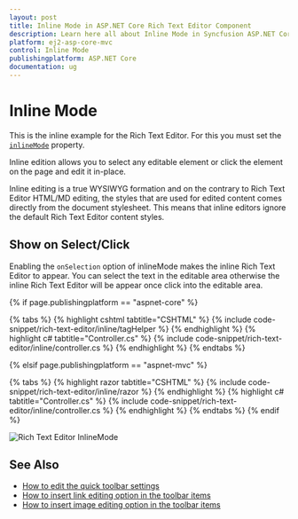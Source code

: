 ```yaml
---
layout: post
title: Inline Mode in ASP.NET Core Rich Text Editor Component
description: Learn here all about Inline Mode in Syncfusion ASP.NET Core Rich Text Editor Component of Syncfusion Essential JS 2 and more.
platform: ej2-asp-core-mvc
control: Inline Mode
publishingplatform: ASP.NET Core
documentation: ug
---
```



# Inline Mode

This is the inline example for the Rich Text Editor. For this you must set the [`inlineMode`](https://help.syncfusion.com/cr/aspnetcore-js2/Syncfusion.EJ2.RichTextEditor.RichTextEditor.html#Syncfusion_EJ2_RichTextEditor_RichTextEditor_InlineMode) property.

Inline edition allows you to select any editable element or click the element on the page and edit it in-place.

Inline editing is a true WYSIWYG formation and on the contrary to Rich Text Editor HTML/MD editing, the styles that are used for edited content comes directly from the document stylesheet. This means that inline editors ignore the default Rich Text Editor content styles.

## Show on Select/Click

Enabling the `onSelection` option of inlineMode makes the inline Rich Text Editor to appear.  You can select the text in the editable area otherwise the inline Rich Text Editor will be appear once click into the editable area.

{% if page.publishingplatform == "aspnet-core" %}

{% tabs %}
{% highlight cshtml tabtitle="CSHTML" %}
{% include code-snippet/rich-text-editor/inline/tagHelper %}
{% endhighlight %}
{% highlight c# tabtitle="Controller.cs" %}
{% include code-snippet/rich-text-editor/inline/controller.cs %}
{% endhighlight %}
{% endtabs %}

{% elsif page.publishingplatform == "aspnet-mvc" %}

{% tabs %}
{% highlight razor tabtitle="CSHTML" %}
{% include code-snippet/rich-text-editor/inline/razor %}
{% endhighlight %}
{% highlight c# tabtitle="Controller.cs" %}
{% include code-snippet/rich-text-editor/inline/controller.cs %}
{% endhighlight %}
{% endtabs %}
{% endif %}



![Rich Text Editor InlineMode](./images/inline.png)

## See Also

* [How to edit the quick toolbar settings](./toolbar/#quick-inline-toolbar)
* [How to insert link editing option in the toolbar items](./link/#insert-link)
* [How to insert image editing option in the toolbar items](./image/#upload-options)
